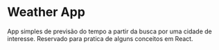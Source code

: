 # Weather App 
App simples de previsão do tempo a partir da busca por uma cidade de interesse.
Reservado para pratica de alguns conceitos em React.


